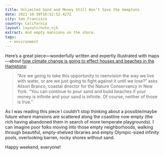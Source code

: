 ```yaml
---
title: Unlimited Sand and Money Still Won’t Save the Hamptons
date: 2021-10-30T16:52:52.427Z
city: San Francisco
country: California
layout: layouts/note.njk
extract: And empty mansions on the shore.
tags:
  - environment
---
```


Here’s a great piece—wonderfully written and expertly illustrated with maps—about [how climate change is going to effect houses and beaches in the Hamptons](https://www.bloomberg.com/graphics/2021-hamptons-real-estate-beach-climate-proofing):

> “Are we going to take this opportunity to reenvision the way we live with water, or are we just going to fight against it until we lose?” asks Alison Branco, coastal director for the Nature Conservancy in New York. “You can continue to pour sand and build beaches if your money is infinite and your sand is infinite. Of course, ­neither of those is true.”

As I was reading this piece I couldn’t stop thinking about a possible/maybe future where mansions are scattered along the coastline now empty (the rich having abandoned them in search of more temperate playgrounds). I can imagine poor folks moving into those empty neighborhoods, walking through beautiful, empty-shelved libraries and empty Olympic-sized infinity pools, overlooking barren, rocky shores without sand.

Happy weekend, everyone!

